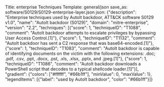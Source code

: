 Title: enterprise Techniques
Template: general/json
save_as: software/S0129/S0129-enterprise-layer.json
json: {"description": "Enterprise techniques used by AutoIt backdoor, ATT&CK software S0129 v1.0", "name": "AutoIt backdoor (S0129)", "domain": "mitre-enterprise", "version": "2.2", "techniques": [{"score": 1, "techniqueID": "T1088", "comment": "AutoIt backdoor attempts to escalate privileges by bypassing User Access Control.[1]"}, {"score": 1, "techniqueID": "T1132", "comment": "AutoIt backdoor has sent a C2 response that was base64-encoded.[1]"}, {"score": 1, "techniqueID": "T1083", "comment": "AutoIt backdoor is capable of identifying documents on the victim with the following extensions: .doc; .pdf, .csv, .ppt, .docx, .pst, .xls, .xlsx, .pptx, and .jpeg.[1]"}, {"score": 1, "techniqueID": "T1086", "comment": "AutoIt backdoor downloads a PowerShell script that decodes to a typical shellcode loader.[1]"}], "gradient": {"colors": ["#ffffff", "#66b1ff"], "minValue": 0, "maxValue": 1}, "legendItems": [{"label": "used by AutoIt backdoor", "color": "#66b1ff"}]}